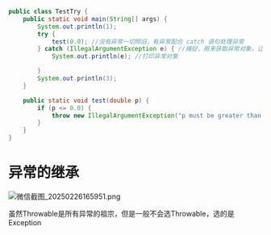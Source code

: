 ```java
public class TestTry {
    public static void main(String[] args) {
        System.out.println(1);
        try {
            test(0.0); //没有异常一切照旧，有异常配合 catch 语句处理异常
        } catch (IllegalArgumentException e) { //捕捉，用来获取异常对象，让程序恢复正常流程。但是只能捉住类型一致/向上类型的异常。语法：异常类型
            System.out.println(e); //打印异常对象

        }
        System.out.println(3);
    }

    public static void test(double p) {
        if (p <= 0.0) {
            throw new IllegalArgumentException("p must be greater than zero");
        }
    }
}
```

# 异常的继承

![微信截图_20250226165951.png](https://cdn.jsdelivr.net/gh/hoo01/image_auto/%E5%BE%AE%E4%BF%A1%E6%88%AA%E5%9B%BE_20250226165951.png)

虽然Throwable是所有异常的祖宗，但是一般不会选Throwable，选的是Exception
